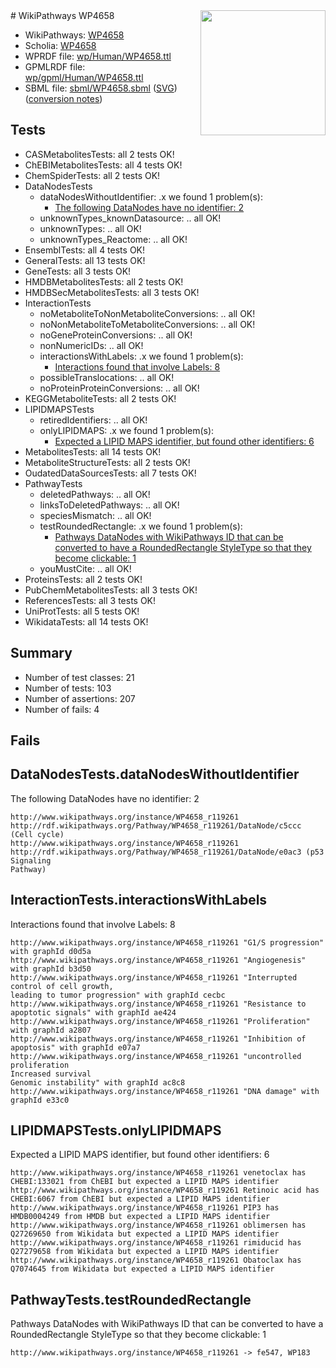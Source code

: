 <img style="float: right; width: 200px" src="../logo.png" />
# WikiPathways WP4658

* WikiPathways: [WP4658](https://identifiers.org/wikipathways:WP4658)
* Scholia: [WP4658](https://scholia.toolforge.org/wikipathways/WP4658)
* WPRDF file: [wp/Human/WP4658.ttl](../wp/Human/WP4658.ttl)
* GPMLRDF file: [wp/gpml/Human/WP4658.ttl](../wp/gpml/Human/WP4658.ttl)
* SBML file: [sbml/WP4658.sbml](../sbml/WP4658.sbml) ([SVG](../sbml/WP4658.svg)) ([conversion notes](../sbml/WP4658.txt))

## Tests
* CASMetabolitesTests: all 2 tests OK!
* ChEBIMetabolitesTests: all 4 tests OK!
* ChemSpiderTests: all 2 tests OK!
* DataNodesTests
    * dataNodesWithoutIdentifier: .x we found 1 problem(s):
        * [The following DataNodes have no identifier: 2](#d2d32fa1)
    * unknownTypes_knownDatasource: .. all OK!
    * unknownTypes: .. all OK!
    * unknownTypes_Reactome: .. all OK!
* EnsemblTests: all 4 tests OK!
* GeneralTests: all 13 tests OK!
* GeneTests: all 3 tests OK!
* HMDBMetabolitesTests: all 2 tests OK!
* HMDBSecMetabolitesTests: all 3 tests OK!
* InteractionTests
    * noMetaboliteToNonMetaboliteConversions: .. all OK!
    * noNonMetaboliteToMetaboliteConversions: .. all OK!
    * noGeneProteinConversions: .. all OK!
    * nonNumericIDs: .. all OK!
    * interactionsWithLabels: .x we found 1 problem(s):
        * [Interactions found that involve Labels: 8](#630d267f)
    * possibleTranslocations: .. all OK!
    * noProteinProteinConversions: .. all OK!
* KEGGMetaboliteTests: all 2 tests OK!
* LIPIDMAPSTests
    * retiredIdentifiers: .. all OK!
    * onlyLIPIDMAPS: .x we found 1 problem(s):
        * [Expected a LIPID MAPS identifier, but found other identifiers: 6](#48cc60bd)
* MetabolitesTests: all 14 tests OK!
* MetaboliteStructureTests: all 2 tests OK!
* OudatedDataSourcesTests: all 7 tests OK!
* PathwayTests
    * deletedPathways: .. all OK!
    * linksToDeletedPathways: .. all OK!
    * speciesMismatch: .. all OK!
    * testRoundedRectangle: .x we found 1 problem(s):
        * [Pathways DataNodes with WikiPathways ID that can be converted to have a RoundedRectangle StyleType so that they become clickable: 1](#9fbad3cb)
    * youMustCite: .. all OK!
* ProteinsTests: all 2 tests OK!
* PubChemMetabolitesTests: all 3 tests OK!
* ReferencesTests: all 3 tests OK!
* UniProtTests: all 5 tests OK!
* WikidataTests: all 14 tests OK!


## Summary

* Number of test classes: 21
* Number of tests: 103
* Number of assertions: 207
* Number of fails: 4

## Fails

<a name="d2d32fa1" />

## DataNodesTests.dataNodesWithoutIdentifier

The following DataNodes have no identifier: 2
```
http://www.wikipathways.org/instance/WP4658_r119261 http://rdf.wikipathways.org/Pathway/WP4658_r119261/DataNode/c5ccc (Cell cycle)
http://www.wikipathways.org/instance/WP4658_r119261 http://rdf.wikipathways.org/Pathway/WP4658_r119261/DataNode/e0ac3 (p53 Signaling
Pathway)
```

<a name="630d267f" />

## InteractionTests.interactionsWithLabels

Interactions found that involve Labels: 8
```
http://www.wikipathways.org/instance/WP4658_r119261 "G1/S progression" with graphId d0d5a
http://www.wikipathways.org/instance/WP4658_r119261 "Angiogenesis" with graphId b3d50
http://www.wikipathways.org/instance/WP4658_r119261 "Interrupted control of cell growth,
leading to tumor progression" with graphId cecbc
http://www.wikipathways.org/instance/WP4658_r119261 "Resistance to 
apoptotic signals" with graphId ae424
http://www.wikipathways.org/instance/WP4658_r119261 "Proliferation" with graphId a2807
http://www.wikipathways.org/instance/WP4658_r119261 "Inhibition of apoptosis" with graphId e07a7
http://www.wikipathways.org/instance/WP4658_r119261 "uncontrolled proliferation
Increased survival
Genomic instability" with graphId ac8c8
http://www.wikipathways.org/instance/WP4658_r119261 "DNA damage" with graphId e33c0
```

<a name="48cc60bd" />

## LIPIDMAPSTests.onlyLIPIDMAPS

Expected a LIPID MAPS identifier, but found other identifiers: 6
```
http://www.wikipathways.org/instance/WP4658_r119261 venetoclax has CHEBI:133021 from ChEBI but expected a LIPID MAPS identifier
http://www.wikipathways.org/instance/WP4658_r119261 Retinoic acid has CHEBI:6067 from ChEBI but expected a LIPID MAPS identifier
http://www.wikipathways.org/instance/WP4658_r119261 PIP3 has HMDB0004249 from HMDB but expected a LIPID MAPS identifier
http://www.wikipathways.org/instance/WP4658_r119261 oblimersen has Q27269650 from Wikidata but expected a LIPID MAPS identifier
http://www.wikipathways.org/instance/WP4658_r119261 rimiducid has Q27279658 from Wikidata but expected a LIPID MAPS identifier
http://www.wikipathways.org/instance/WP4658_r119261 Obatoclax has Q7074645 from Wikidata but expected a LIPID MAPS identifier
```

<a name="9fbad3cb" />

## PathwayTests.testRoundedRectangle

Pathways DataNodes with WikiPathways ID that can be converted to have a RoundedRectangle StyleType so that they become clickable: 1
```
http://www.wikipathways.org/instance/WP4658_r119261 -> fe547, WP183
 ```

